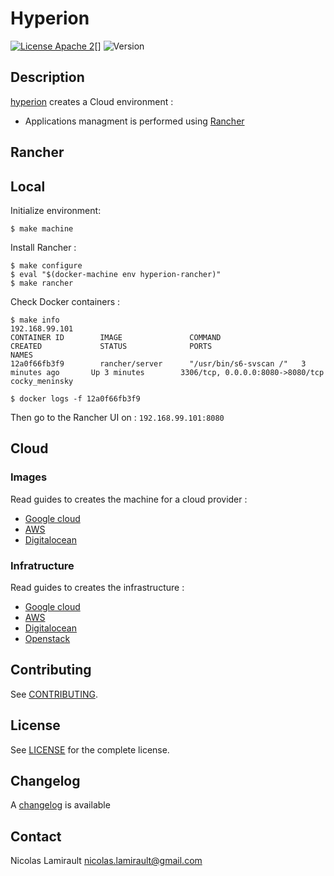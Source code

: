 # Hyperion

[![License Apache 2][badge-license]][LICENSE][]
![Version][badge-release]

## Description

[hyperion][] creates a Cloud environment :

- Applications managment is performed using [Rancher][]

## Rancher


## Local

Initialize environment:

    $ make machine

Install Rancher :

	$ make configure
	$ eval "$(docker-machine env hyperion-rancher)"
	$ make rancher

Check Docker containers :

	$ make info
	192.168.99.101
	CONTAINER ID        IMAGE               COMMAND                  CREATED             STATUS              PORTS                              NAMES
	12a0f66fb3f9        rancher/server      "/usr/bin/s6-svscan /"   3 minutes ago       Up 3 minutes        3306/tcp, 0.0.0.0:8080->8080/tcp   cocky_meninsky

	$ docker logs -f 12a0f66fb3f9

Then go to the Rancher UI on : `192.168.99.101:8080`


## Cloud

### Images

Read guides to creates the machine for a cloud provider :

* [Google cloud](https://github.com/portefaix/hyperion-rancher/blob/packer/google/README.md)
* [AWS](https://github.com/portefaix/hyperion-rancher/blob/packer/ec2/README.md)
* [Digitalocean](https://github.com/portefaix/hyperion-rancher/blob/packer/digitalocean/README.md)


### Infratructure

Read guides to creates the infrastructure :

* [Google cloud](https://github.com/portefaix/hyperion-rancher/blob/infra/google/README.md)
* [AWS](https://github.com/portefaix/hyperion-rancher/blob/infra/aws/README.md)
* [Digitalocean](https://github.com/portefaix/hyperion-rancher/blob/infra/digitalocean/README.md)
* [Openstack](https://github.com/portefaix/hyperion-rancher/blob/infra/openstack/README.md)


## Contributing

See [CONTRIBUTING](CONTRIBUTING.md).


## License

See [LICENSE][] for the complete license.


## Changelog

A [changelog](ChangeLog.md) is available


## Contact

Nicolas Lamirault <nicolas.lamirault@gmail.com>


[hyperion]: https://github.com/portefaix/hyperion-rancher
[LICENSE]: https://github.com/portefaix/hyperion-rancher/blob/master/LICENSE
[Issue tracker]: https://github.com/portefaix/hyperion-rancher/issues

[virtualbox]: https://www.virtualbox.org/

[badge-license]: https://img.shields.io/badge/license-Apache_2-green.svg
[badge-release]: https://img.shields.io/github/release/portefaix/hyperion-rancher.svg

[Rancher]: http://rancher.com/rancher/
[RancherOS]: http://rancher.com/rancher-os/
